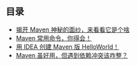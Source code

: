 ## 目录

-   [揭开 Maven 神秘的面纱，来看看它是个啥](https://mp.weixin.qq.com/s?__biz=MzIyNTg2MjkzNw==&mid=2247490170&idx=1&sn=ff112d6d51763cae388faa37f812e143&chksm=e8786e0cdf0fe71a2d696cbb4e4ad6b73cce6916ad8462488780ded4a853b49d37ebce303248&token=1653121756&lang=zh_CN#rd)
-   [Maven 常用命令，你得会！](https://mp.weixin.qq.com/s?__biz=MzIyNTg2MjkzNw==&mid=2247490197&idx=1&sn=e9331cf39f9bc9c6152c008a6199935b&chksm=e8786ee3df0fe7f59c30d3128a32211c4284a66df03c33470a702403d590ad550f8d08b1adaf&token=1653121756&lang=zh_CN#rd)
-   [用 IDEA 创建 Maven 版 HelloWorld！](https://mp.weixin.qq.com/s?__biz=MzIyNTg2MjkzNw==&mid=2247490240&idx=1&sn=fac6aa95f26c87f2a0cd122625991f2f&chksm=e8786eb6df0fe7a0c814d453e3a6b5ac5e4fce816b39ff36413aa5e0f02ac14896411897f70d&token=1653121756&lang=zh_CN#rd)
-   [Maven 虽好用，但遇到依赖冲突该咋整？](https://mp.weixin.qq.com/s?__biz=MzIyNTg2MjkzNw==&mid=2247490254&idx=1&sn=c328403870e9ed3ec345d61de2be7a4e&chksm=e8786eb8df0fe7aec5e1b70adc904b1679427ca59bddafde2e79107d6986ff7d31e9b1d321e3&token=1653121756&lang=zh_CN#rd)